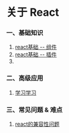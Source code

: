 # 关于 React

### 一、基础知识
1. [react基础 -- 组件]()
2. [react基础 -- 插件]()
3. 

### 二、高级应用
1. [学习学习]()

### 三、常见问题 & 难点
1. [react的兼容性问题]()

